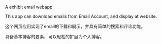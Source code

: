 A exhibit email webapp 

This app can download emails from Email Account,  and display at website.

这个网页应用实现了email的下载和展示，并具有简单的搜索和评论功能。

具备基本博客的要素，可以轻松的扩展为个人博客。
